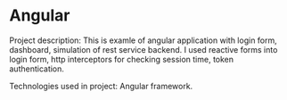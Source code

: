 # Angular

Project description: This is examle of angular application with login form, dashboard, simulation of rest service backend. I used reactive forms into login form, http interceptors for checking session time, token authentication.

Technologies used in project: Angular framework.
